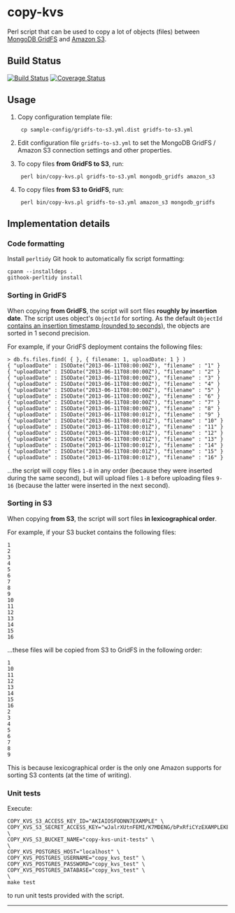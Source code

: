 # copy-kvs

Perl script that can be used to copy a lot of objects (files) between [MongoDB GridFS][gridfs] and [Amazon S3][s3].

## Build Status

[![Build Status](https://travis-ci.org/berkmancenter/copy-kvs.svg?branch=master)](https://travis-ci.org/berkmancenter/copy-kvs) 
[![Coverage Status](https://coveralls.io/repos/berkmancenter/copy-kvs/badge.svg?branch=master)](https://coveralls.io/r/berkmancenter/copy-kvs?branch=master)

## Usage

1. Copy configuration template file:

        cp sample-config/gridfs-to-s3.yml.dist gridfs-to-s3.yml

2. Edit configuration file `gridfs-to-s3.yml` to set the MongoDB GridFS / Amazon S3 connection settings and other properties.
3. To copy files **from GridFS to S3**, run:

        perl bin/copy-kvs.pl gridfs-to-s3.yml mongodb_gridfs amazon_s3

4. To copy files **from S3 to GridFS**, run:

        perl bin/copy-kvs.pl gridfs-to-s3.yml amazon_s3 mongodb_gridfs

## Implementation details

### Code formatting

Install `perltidy` Git hook to automatically fix script formatting:

    cpanm --installdeps .
    githook-perltidy install

### Sorting in GridFS

When copying **from GridFS**, the script will sort files **roughly by insertion date**. The script uses object's `ObjectId` for sorting. As the default `ObjectId` [contains an insertion timestamp (rounded to seconds)][mongodb-objectid], the objects are sorted in 1 second precision.

For example, if your GridFS deployment contains the following files:

    > db.fs.files.find( { }, { filename: 1, uploadDate: 1 } )
    { "uploadDate" : ISODate("2013-06-11T08:00:00Z"), "filename" : "1" }
    { "uploadDate" : ISODate("2013-06-11T08:00:00Z"), "filename" : "2" }
    { "uploadDate" : ISODate("2013-06-11T08:00:00Z"), "filename" : "3" }
    { "uploadDate" : ISODate("2013-06-11T08:00:00Z"), "filename" : "4" }
    { "uploadDate" : ISODate("2013-06-11T08:00:00Z"), "filename" : "5" }
    { "uploadDate" : ISODate("2013-06-11T08:00:00Z"), "filename" : "6" }
    { "uploadDate" : ISODate("2013-06-11T08:00:00Z"), "filename" : "7" }
    { "uploadDate" : ISODate("2013-06-11T08:00:00Z"), "filename" : "8" }
    { "uploadDate" : ISODate("2013-06-11T08:00:01Z"), "filename" : "9" }
    { "uploadDate" : ISODate("2013-06-11T08:00:01Z"), "filename" : "10" }
    { "uploadDate" : ISODate("2013-06-11T08:00:01Z"), "filename" : "11" }
    { "uploadDate" : ISODate("2013-06-11T08:00:01Z"), "filename" : "12" }
    { "uploadDate" : ISODate("2013-06-11T08:00:01Z"), "filename" : "13" }
    { "uploadDate" : ISODate("2013-06-11T08:00:01Z"), "filename" : "14" }
    { "uploadDate" : ISODate("2013-06-11T08:00:01Z"), "filename" : "15" }
    { "uploadDate" : ISODate("2013-06-11T08:00:01Z"), "filename" : "16" }

...the script will copy files `1-8` in any order (because they were inserted during the same second), but will upload files `1-8` before uploading files `9-16` (because the latter were inserted in the next second).


### Sorting in S3

When copying **from S3**, the script will sort files **in lexicographical order**.

For example, if your S3 bucket contains the following files:

    1
    2
    3
    4
    5
    6
    7
    8
    9
    10
    11
    12
    13
    14
    15
    16

...these files will be copied from S3 to GridFS in the following order:

    1
    10
    11
    12
    13
    14
    15
    16
    2
    3
    4
    5
    6
    7
    8
    9

This is because lexicographical order is the only one Amazon supports for sorting S3 contents (at the time of writing).


### Unit tests

Execute:

    COPY_KVS_S3_ACCESS_KEY_ID="AKIAIOSFODNN7EXAMPLE" \
    COPY_KVS_S3_SECRET_ACCESS_KEY="wJalrXUtnFEMI/K7MDENG/bPxRfiCYzEXAMPLEKEY" \
    COPY_KVS_S3_BUCKET_NAME="copy-kvs-unit-tests" \
    \
    COPY_KVS_POSTGRES_HOST="localhost" \
    COPY_KVS_POSTGRES_USERNAME="copy_kvs_test" \
    COPY_KVS_POSTGRES_PASSWORD="copy_kvs_test" \
    COPY_KVS_POSTGRES_DATABASE="copy_kvs_test" \
    \
    make test

to run unit tests provided with the script.


---

[gridfs]: http://docs.mongodb.org/manual/core/gridfs/
[s3]: http://aws.amazon.com/s3/
[mongodb-objectid]: http://docs.mongodb.org/manual/reference/object-id/
